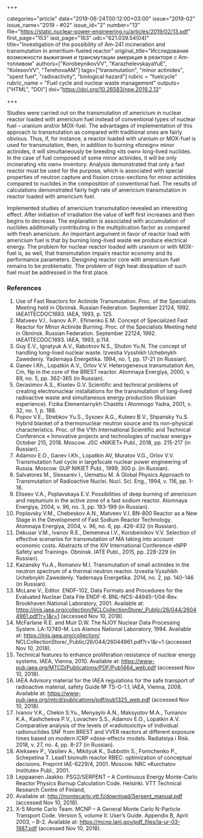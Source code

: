 +++

categories="article"
date="2019-06-24T00:12:00+03:00"
issue="2019-02"
issue_name="2019 - #02"
issue_id="2"
number="13"
file="https://static.nuclear-power-engineering.ru/articles/2019/02/13.pdf"
first_page="153"
last_page="163"
udc="621.039.54(04)"
title="Investigation of the possibility of Am-241 incineration and transmutation in ameritium-fueled reactor"
original_title="Исследования возможности выжигания и трансмутации америция в реакторе с Am-топливом"
authors=["KorobeynikovVV", "KarazhelevskayaYuE", "KolesovVV", "TerehovaAM"]
tags=["transmutation", "minor actinides", "spent fuel", "radioactivity", "biological hazard"]
rubric = "fuelcycle"
rubric_name = "Fuel cycle and nuclear waste management"
outputs=["HTML", "DOI"]
doi="https://doi.org/10.26583/npe.2019.2.13"

+++

Studies were carried out on the transmutation of americium in nuclear reactor loaded with americium fuel instead of conventional types of nuclear fuel – uranium and/or MOX-fuel. The advantages of implementation of this approach to transmutation as compared with traditional ones are fairly obvious. Thus, if, for instance, a reactor loaded with uranium or MOX-fuel is used for transmutation, then, in addition to burning «foreign» minor actinides, it will simultaneously be breeding «its own» long-lived nuclides. In the case of fuel composed of some minor actinides, it will be only incinerating «its own» inventory. Analysis demonstrated that only a fast reactor must be used for the purpose, which is associated with special properties of neutron capture and fission cross-sections for minor actinides compared to nuclides in the composition of conventional fuel. The results of calculations demonstrated fairly high rate of americium transmutation in reactor loaded with americium fuel.

Implemented studies of americium transmutation revealed an interesting effect. After initiation of irradiation the value of keff first increases and then begins to decrease. The explanation is associated with accumulation of nuclides additionally contributing in the multiplication factor as compared with fresh americium. An important argument in favor of reactor load with americium fuel is that by burning long-lived waste we produce electrical energy. The problem for nuclear reactor loaded with uranium or with MOX-fuel is, as well, that transmutation impairs reactor economy and its performance parameters. Designing reactor core with americium fuel remains to be problematic. The problem of high heat dissipation of such fuel must be addressed in the first place.

### References

1. Use of Fast Reactors for Actinide Transmutation. Proc. of the Specialists Meeting held in Obninsk. Russian Federation. September 22124, 1992. IAEA1TECDOC1693. IAEA, 1993, p. 125.
2. Matveev V.I.. Ivanov A.P.. Efimenko E.M. Concept of Specialized Fast Reactor for Minor Actinide Burning. Proc. of the Specialists Meeting held in Obninsk. Russian Federation. September 22124, 1992. IAEA1TECDOC1693. IAEA, 1993, p.114.
3. Guy E.V., Ignatyuk A.V., Rabotnov N.S., Shubin Yu.N. The concept of handling long-lived nuclear waste. Izvestia Vysshikh Uchebnykh Zawedeniy. Yadernaya Energetika. 1994, no. 1, pp. 17-21 (in Russian).
4. Ganev I.Kh., Lopatkin A.V., Orlov V.V. Heterogeneous transmutation Am, Cm, Np in the core of the BREST reactor. Atomnaya Energiya, 2000, v. 89, no. 5, pp. 362-365 (in Russian).
5. Gerasimov A.S., Kiselev G.V. Scientific and technical problems of creating electronuclear installations for the transmutation of long-lived radioactive waste and simultaneous energy production (Russian experience). Fizika Elementarnykh Chastits i Atomnogo Yadra, 2001, v. 32, no. 1, p. 188.
6. Popov V.E., Strebkov Yu.S., Sysoev A.G., Kuteev B.V., Shpansky Yu.S. Hybrid blanket of a thermonuclear neutron source and its non-physical characteristics. Proc. of the V1th International Scientific and Technical Conference « Innovative projects and technologies of nuclear energy» October 215, 2018. Moscow. JSC «NIKIET» Publ., 2018, pp. 215-217 (in Russian).
7. Adamov E.O., Ganev I.Kh., Lopatkin AV, Muratov V.G., Orlov V.V. Transmutation fuel cycle in large1scale nuclear power engineering of Russia. Moscow. GUP NIKIET Publ., 1999, 300 p. (in Russian).
8. Salvatores M., Slessarev I., Uematsu M. A Global Physics Approach to Transmutation of Radioactive Nuclei. Nucl. Sci. Eng., 1994, v. 116, pp. 1-18.
9. Eliseev V.A., Poplavskaya E.V. Possibilities of deep burning of americium and neptunium in the active zone of a fast sodium reactor. Atomnaya Energiya, 2004, v. 96, no. 3, pp. 193-199 (in Russian).
10. Poplavsky V.M., Chebeskov A.N., Matveev V.I. BN-800 Reactor as a New Stage in the Development of Fast Sodium Reactor Technology. Atomnaya Energiya, 2004, v. 96, no. 6, pp. 426-432 (in Russian).
11. Dekusar V.M., Ivanov R.E., Demeneva I.V., Korobeinikov V.V. Selection of effective scenarios for transmutation of MA taking into account economic costs. Abstracts of the XIV International Conference «NPP Safety and Training». Obninsk. IATE Publ., 2015, pp. 228-229 (in Russian).
12. Kazansky Yu.A., Romanov M.I. Transmutation of small actinides in the neutron spectrum of a thermal neutron reactor. Izvestia Vysshikh Uchebnykh Zawedeniy. Yadernaya Energetika. 2014, no. 2, pp. 140-146 (in Russian).
13. McLane V., Editor. ENDF-102, Data Formats and Procedures for the Evaluated Nuclear Data File ENDF-6. BNL-NCS-44945–1/04-Rev. Brookhaven National Laboratory, 2001. Available at: https://inis.iaea.org/collection/NCLCollectionStore/_Public/26/044/26044961.pdf?r=1&r=1 (accessed Nov 10, 2018).
14. McFarlane R.E. and Muir D.W. The NJOY Nuclear Data Processing System. LA-12740-M. Los Alamos National Laboratory, 1994. Available at: https://inis.iaea.org/collection/ NCLCollectionStore/_Public/26/044/26044961.pdf?r=1&r=1 (accessed Nov 10, 2018).
15. Technical features to enhance proliferation resistance of nuclear energy systems. IAEA, Vienna, 2010. Available at: https://www-pub.iaea.org/MTCD/Publications/PDF/Pub1464_web.pdf (accessed Nov 10, 2018).
16. IAEA Advisory material for the IAEA regulations for the safe transport of radioactive material, safety Guide № TS-G-1.1, IAEA, Vienna, 2008. Available at: https://www-pub.iaea.org/mtcd/publications/pdf/pub1325_web.pdf (accessed Nov 10, 2018).
17. Ivanov V.K., Chekin S.Yu., Menyaylo A.N., Maksyutov M.A., Tumanov K.A., Kashcheeva P.V., Lovachev S.S., Adamov E.O., Lopatkin A.V. Comparative analysis of the levels of «radiotoxicity» of individual radionuclides SNF from BREST and VVER reactors at different exposure times based on modern ICRP «dose-effect» models. Radiatsiya i Risk. 2018, v. 27, no. 4, pp. 8-27 (in Russian).
18. Alekseev P., Vasiliev А., Mikityuk K., Subbotin S., Fomichenko P., Schepetina Т. Lead1 bismuth reactor RBEC: optimization of conceptual decisions. Preprint IAE-6229/4, 2001. Moscow. NRC «Kurchatov Institute» Publ., 2001.
19. Leppaanen Jaakko. PSG2/SERPENT – A Continuous Energy Monte-Carlo Reactor Physics Burnup Calculation Code. Helsinki. VTT Technical Research Centre of Finland,
2015. Available at: http://montecarlo.vtt.fi/download/Serpent_manual.pdf (accessed Nov 10, 2018).
20. X-5 Monte Carlo Team. MCNP – A General Monte Carlo N-Particle Transport Code. Version 5, volume II: User’s Guide. Appendix B, April 2003, – B-2. Available at: https://mcnp.lanl.gov/pdf_files/la-ur-03-1987.pdf (accessed Nov 10, 2018).